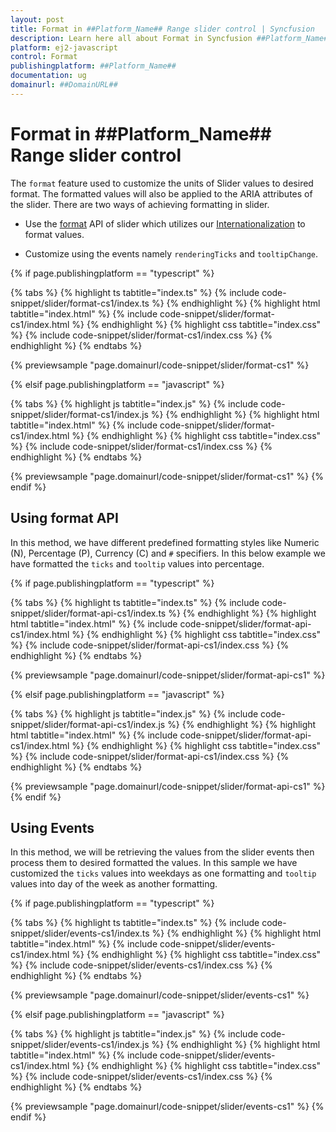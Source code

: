 ```yaml
---
layout: post
title: Format in ##Platform_Name## Range slider control | Syncfusion
description: Learn here all about Format in Syncfusion ##Platform_Name## Range slider control of Syncfusion Essential JS 2 and more.
platform: ej2-javascript
control: Format 
publishingplatform: ##Platform_Name##
documentation: ug
domainurl: ##DomainURL##
---
```


# Format in ##Platform_Name## Range slider control

The `format` feature used to customize the units of Slider values to desired format. The formatted values will also be applied to the ARIA attributes of the slider. There are two ways of achieving formatting in slider.

* Use the [format](../api/slider/tooltipData/#format) API of slider which utilizes our [Internationalization](../common/internationalization/) to format values.

* Customize using the events namely `renderingTicks` and `tooltipChange`.

{% if page.publishingplatform == "typescript" %}

 {% tabs %}
{% highlight ts tabtitle="index.ts" %}
{% include code-snippet/slider/format-cs1/index.ts %}
{% endhighlight %}
{% highlight html tabtitle="index.html" %}
{% include code-snippet/slider/format-cs1/index.html %}
{% endhighlight %}
{% highlight css tabtitle="index.css" %}
{% include code-snippet/slider/format-cs1/index.css %}
{% endhighlight %}
{% endtabs %}
        
{% previewsample "page.domainurl/code-snippet/slider/format-cs1" %}

{% elsif page.publishingplatform == "javascript" %}

{% tabs %}
{% highlight js tabtitle="index.js" %}
{% include code-snippet/slider/format-cs1/index.js %}
{% endhighlight %}
{% highlight html tabtitle="index.html" %}
{% include code-snippet/slider/format-cs1/index.html %}
{% endhighlight %}
{% highlight css tabtitle="index.css" %}
{% include code-snippet/slider/format-cs1/index.css %}
{% endhighlight %}
{% endtabs %}

{% previewsample "page.domainurl/code-snippet/slider/format-cs1" %}
{% endif %}

## Using format API

In this method, we have different predefined formatting styles like Numeric (N), Percentage (P), Currency (C) and `#` specifiers. In this below example we have formatted the `ticks` and `tooltip` values into percentage.

{% if page.publishingplatform == "typescript" %}

 {% tabs %}
{% highlight ts tabtitle="index.ts" %}
{% include code-snippet/slider/format-api-cs1/index.ts %}
{% endhighlight %}
{% highlight html tabtitle="index.html" %}
{% include code-snippet/slider/format-api-cs1/index.html %}
{% endhighlight %}
{% highlight css tabtitle="index.css" %}
{% include code-snippet/slider/format-api-cs1/index.css %}
{% endhighlight %}
{% endtabs %}
        
{% previewsample "page.domainurl/code-snippet/slider/format-api-cs1" %}

{% elsif page.publishingplatform == "javascript" %}

{% tabs %}
{% highlight js tabtitle="index.js" %}
{% include code-snippet/slider/format-api-cs1/index.js %}
{% endhighlight %}
{% highlight html tabtitle="index.html" %}
{% include code-snippet/slider/format-api-cs1/index.html %}
{% endhighlight %}
{% highlight css tabtitle="index.css" %}
{% include code-snippet/slider/format-api-cs1/index.css %}
{% endhighlight %}
{% endtabs %}

{% previewsample "page.domainurl/code-snippet/slider/format-api-cs1" %}
{% endif %}

## Using Events

In this method, we will be retrieving the values from the slider events then process them to desired formatted the values. In this sample we have customized the `ticks` values into weekdays as one formatting and `tooltip` values into day of the week as another formatting.

{% if page.publishingplatform == "typescript" %}

 {% tabs %}
{% highlight ts tabtitle="index.ts" %}
{% include code-snippet/slider/events-cs1/index.ts %}
{% endhighlight %}
{% highlight html tabtitle="index.html" %}
{% include code-snippet/slider/events-cs1/index.html %}
{% endhighlight %}
{% highlight css tabtitle="index.css" %}
{% include code-snippet/slider/events-cs1/index.css %}
{% endhighlight %}
{% endtabs %}
        
{% previewsample "page.domainurl/code-snippet/slider/events-cs1" %}

{% elsif page.publishingplatform == "javascript" %}

{% tabs %}
{% highlight js tabtitle="index.js" %}
{% include code-snippet/slider/events-cs1/index.js %}
{% endhighlight %}
{% highlight html tabtitle="index.html" %}
{% include code-snippet/slider/events-cs1/index.html %}
{% endhighlight %}
{% highlight css tabtitle="index.css" %}
{% include code-snippet/slider/events-cs1/index.css %}
{% endhighlight %}
{% endtabs %}

{% previewsample "page.domainurl/code-snippet/slider/events-cs1" %}
{% endif %}
